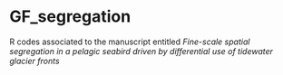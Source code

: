 # GF_segregation
R codes associated to the manuscript entitled *Fine-scale spatial segregation in a pelagic seabird driven by differential use of tidewater glacier fronts*
